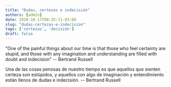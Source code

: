 ```yaml
---
title: "Dudas, certezas e indecisión"
authors: [admin]
date: 2010-10-17T08:25:11-03:00
slug: "dudas-certezas-e-indecision"
tags: ['certezas', 'decisión']
draft: false
---
```


"One of the painful things about our time is that those who feel
certainty are stupid, and those with any imagination and understanding
are filled with doubt and indecision" -- Bertrand Russell

Una de las cosas penosas de nuestro tiempo es que aquellos que sienten
certeza son estúpidos, y aquellos con algo de imaginación y
entendimiento están llenos de dudas e indecisión.
-- Bertrand Russell
